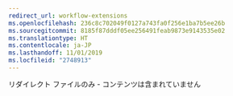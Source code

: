 ```yaml
---
redirect_url: workflow-extensions
ms.openlocfilehash: 236c8c702049f0127a743fa0f256e1ba7b5ee26b
ms.sourcegitcommit: 8185f87dddf05ee256491feab9873e9143535e02
ms.translationtype: HT
ms.contentlocale: ja-JP
ms.lasthandoff: 11/01/2019
ms.locfileid: "2748913"
---
```

リダイレクト ファイルのみ - コンテンツは含まれていません